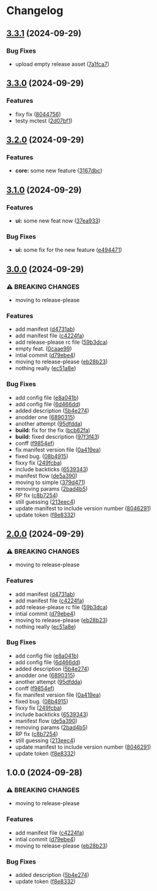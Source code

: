 # Changelog

## [3.3.1](https://github.com/GuacOn/release-please-playground/compare/v3.3.0...v3.3.1) (2024-09-29)


### Bug Fixes

* upload empty release asset ([7a1fca7](https://github.com/GuacOn/release-please-playground/commit/7a1fca75832baf9de4fb3b79e14c7f555a8686c9))

## [3.3.0](https://github.com/GuacOn/release-please-playground/compare/v3.2.0...v3.3.0) (2024-09-29)


### Features

* fixy fix ([8044756](https://github.com/GuacOn/release-please-playground/commit/8044756581f5dc26a56085252d2473812e441d0b))
* testy mctest ([2d07bf1](https://github.com/GuacOn/release-please-playground/commit/2d07bf1794cd3e4e3826d2026ae0605e7180298f))

## [3.2.0](https://github.com/GuacOn/release-please-playground/compare/v3.1.0...v3.2.0) (2024-09-29)


### Features

* **core:** some new feature ([3167dbc](https://github.com/GuacOn/release-please-playground/commit/3167dbc37f0338927aaae61349cde5eb0fdd0ea9))

## [3.1.0](https://github.com/GuacOn/semantic-version-test/compare/v3.0.0...v3.1.0) (2024-09-29)


### Features

* **ui:** some new feat now ([37ea933](https://github.com/GuacOn/semantic-version-test/commit/37ea93349e39bc933a567ffe161b11738bf4c4a5))


### Bug Fixes

* **ui:** some fix for the new feature ([e494471](https://github.com/GuacOn/semantic-version-test/commit/e49447157b39b60dd0c88e87a1803cb851188d5b))

## [3.0.0](https://github.com/GuacOn/semantic-version-test/compare/v2.0.0...v3.0.0) (2024-09-29)


### ⚠ BREAKING CHANGES

* moving to release-please

### Features

* add manifest ([d4731ab](https://github.com/GuacOn/semantic-version-test/commit/d4731abd935ecdf061099e5042149869ad6987db))
* add manifest file ([c4224fa](https://github.com/GuacOn/semantic-version-test/commit/c4224fafb97d4d1a27e81e90a6fa33e41d7d7542))
* add release-please rc file ([59b3dca](https://github.com/GuacOn/semantic-version-test/commit/59b3dca55d81a3b022068a6fcb514cc7db505e98))
* empty feat. ([0caae99](https://github.com/GuacOn/semantic-version-test/commit/0caae99d8b55e81e4501c02316597a32cdc5ba57))
* intial commit ([d79ebe4](https://github.com/GuacOn/semantic-version-test/commit/d79ebe47d48ae90eca670ab9db0432e90e66cca4))
* moving to release-please ([eb28b23](https://github.com/GuacOn/semantic-version-test/commit/eb28b2335a0f49e823076863a6548da1130ba18b))
* nothing really ([ec51a8e](https://github.com/GuacOn/semantic-version-test/commit/ec51a8e5a281074603d139cb3cf44e6b8265ba12))


### Bug Fixes

* add config file ([e8a041b](https://github.com/GuacOn/semantic-version-test/commit/e8a041bef23d860dd5af3a64fe19029cad858bf6))
* add config file ([6d466dd](https://github.com/GuacOn/semantic-version-test/commit/6d466dd082592fe99752285abf056f0267fd0426))
* added description ([5b4e274](https://github.com/GuacOn/semantic-version-test/commit/5b4e274ab049fb0220a4620292a0e81795788955))
* anodder one ([6890315](https://github.com/GuacOn/semantic-version-test/commit/6890315bb91993f16ca031cb50e76af85365c8e9))
* another attempt ([95dfdda](https://github.com/GuacOn/semantic-version-test/commit/95dfdda938025bffb3713851d7aafc4d275c391d))
* **build:** fix for the fix ([bcb62fa](https://github.com/GuacOn/semantic-version-test/commit/bcb62fa5bcd08e5562aecb7ef7a927c3f7e78aeb))
* **build:** fixed description ([97f3f43](https://github.com/GuacOn/semantic-version-test/commit/97f3f438557943dc3cae4b04a571ff75cc54ddd7))
* conff ([f9854ef](https://github.com/GuacOn/semantic-version-test/commit/f9854efc217b07dda4659ef3a4ff71b5424b670a))
* fix manifest version file ([0a419ea](https://github.com/GuacOn/semantic-version-test/commit/0a419ea5dc8a78bec478ee144829f37faccbe7d2))
* fixed bug. ([08b4915](https://github.com/GuacOn/semantic-version-test/commit/08b49151e20aa7a42116f49aa5188a409557c589))
* fixxy fix ([249fcba](https://github.com/GuacOn/semantic-version-test/commit/249fcba9406c27abaffeaf0eb97d1becd649d555))
* include backticks ([6539343](https://github.com/GuacOn/semantic-version-test/commit/65393430b18df996cdfca2e315092c74e893b747))
* manifest flow ([de5a390](https://github.com/GuacOn/semantic-version-test/commit/de5a390e9851dc19f1752db723b8d48e171100f5))
* moving to simple ([379d471](https://github.com/GuacOn/semantic-version-test/commit/379d471e7ad9db96d177affc68dd688662b6f0a2))
* removing params ([2bad4b5](https://github.com/GuacOn/semantic-version-test/commit/2bad4b5b0e5dfed6af91ab040c89a6580f28ec3e))
* RP fix ([c8b7254](https://github.com/GuacOn/semantic-version-test/commit/c8b72540a8cc7c702ed2578bd7eb3188ee17c72a))
* still guessing ([213eec4](https://github.com/GuacOn/semantic-version-test/commit/213eec4c9df5d994a80daf8aaa481bf0f2d0c672))
* update manifest to include version number ([8046291](https://github.com/GuacOn/semantic-version-test/commit/80462917ac9c9d022ed6eb62e52f10425824f550))
* update token ([f8e8332](https://github.com/GuacOn/semantic-version-test/commit/f8e83322163fb82ba9ab374be5fd994d829e78a3))

## [2.0.0](https://github.com/GuacOn/semantic-version-test/compare/monitor-info-grabber-v1.0.0...monitor-info-grabber-v2.0.0) (2024-09-29)


### ⚠ BREAKING CHANGES

* moving to release-please

### Features

* add manifest ([d4731ab](https://github.com/GuacOn/semantic-version-test/commit/d4731abd935ecdf061099e5042149869ad6987db))
* add manifest file ([c4224fa](https://github.com/GuacOn/semantic-version-test/commit/c4224fafb97d4d1a27e81e90a6fa33e41d7d7542))
* add release-please rc file ([59b3dca](https://github.com/GuacOn/semantic-version-test/commit/59b3dca55d81a3b022068a6fcb514cc7db505e98))
* intial commit ([d79ebe4](https://github.com/GuacOn/semantic-version-test/commit/d79ebe47d48ae90eca670ab9db0432e90e66cca4))
* moving to release-please ([eb28b23](https://github.com/GuacOn/semantic-version-test/commit/eb28b2335a0f49e823076863a6548da1130ba18b))
* nothing really ([ec51a8e](https://github.com/GuacOn/semantic-version-test/commit/ec51a8e5a281074603d139cb3cf44e6b8265ba12))


### Bug Fixes

* add config file ([e8a041b](https://github.com/GuacOn/semantic-version-test/commit/e8a041bef23d860dd5af3a64fe19029cad858bf6))
* add config file ([6d466dd](https://github.com/GuacOn/semantic-version-test/commit/6d466dd082592fe99752285abf056f0267fd0426))
* added description ([5b4e274](https://github.com/GuacOn/semantic-version-test/commit/5b4e274ab049fb0220a4620292a0e81795788955))
* anodder one ([6890315](https://github.com/GuacOn/semantic-version-test/commit/6890315bb91993f16ca031cb50e76af85365c8e9))
* another attempt ([95dfdda](https://github.com/GuacOn/semantic-version-test/commit/95dfdda938025bffb3713851d7aafc4d275c391d))
* conff ([f9854ef](https://github.com/GuacOn/semantic-version-test/commit/f9854efc217b07dda4659ef3a4ff71b5424b670a))
* fix manifest version file ([0a419ea](https://github.com/GuacOn/semantic-version-test/commit/0a419ea5dc8a78bec478ee144829f37faccbe7d2))
* fixed bug. ([08b4915](https://github.com/GuacOn/semantic-version-test/commit/08b49151e20aa7a42116f49aa5188a409557c589))
* fixxy fix ([249fcba](https://github.com/GuacOn/semantic-version-test/commit/249fcba9406c27abaffeaf0eb97d1becd649d555))
* include backticks ([6539343](https://github.com/GuacOn/semantic-version-test/commit/65393430b18df996cdfca2e315092c74e893b747))
* manifest flow ([de5a390](https://github.com/GuacOn/semantic-version-test/commit/de5a390e9851dc19f1752db723b8d48e171100f5))
* removing params ([2bad4b5](https://github.com/GuacOn/semantic-version-test/commit/2bad4b5b0e5dfed6af91ab040c89a6580f28ec3e))
* RP fix ([c8b7254](https://github.com/GuacOn/semantic-version-test/commit/c8b72540a8cc7c702ed2578bd7eb3188ee17c72a))
* still guessing ([213eec4](https://github.com/GuacOn/semantic-version-test/commit/213eec4c9df5d994a80daf8aaa481bf0f2d0c672))
* update manifest to include version number ([8046291](https://github.com/GuacOn/semantic-version-test/commit/80462917ac9c9d022ed6eb62e52f10425824f550))
* update token ([f8e8332](https://github.com/GuacOn/semantic-version-test/commit/f8e83322163fb82ba9ab374be5fd994d829e78a3))

## 1.0.0 (2024-09-28)


### ⚠ BREAKING CHANGES

* moving to release-please

### Features

* add manifest file ([c4224fa](https://github.com/GuacOn/semantic-version-test/commit/c4224fafb97d4d1a27e81e90a6fa33e41d7d7542))
* intial commit ([d79ebe4](https://github.com/GuacOn/semantic-version-test/commit/d79ebe47d48ae90eca670ab9db0432e90e66cca4))
* moving to release-please ([eb28b23](https://github.com/GuacOn/semantic-version-test/commit/eb28b2335a0f49e823076863a6548da1130ba18b))


### Bug Fixes

* added description ([5b4e274](https://github.com/GuacOn/semantic-version-test/commit/5b4e274ab049fb0220a4620292a0e81795788955))
* update token ([f8e8332](https://github.com/GuacOn/semantic-version-test/commit/f8e83322163fb82ba9ab374be5fd994d829e78a3))
